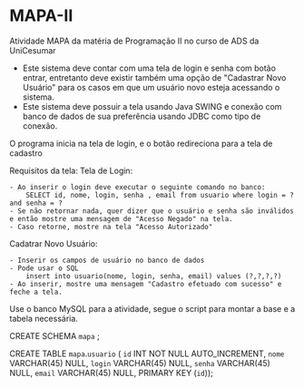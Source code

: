# MAPA-II
 Atividade MAPA da matéria de Programação II no curso de ADS da UniCesumar
 
* Este sistema deve contar com uma tela de login e senha com botão entrar, entretanto deve existir também uma opção de "Cadastrar Novo Usuário" para os casos em que um usuário novo esteja acessando o sistema.
* Este sistema deve possuir a tela usando Java SWING e conexão com banco de dados de sua preferência usando JDBC como tipo de conexão.

O programa inicia na tela de login, e o botão redireciona para a tela de cadastro

Requisitos da tela:
Tela de Login: 

    - Ao inserir o login deve executar o seguinte comando no banco:
        SELECT id, nome, login, senha , email from usuario where login = ? and senha = ?
    - Se não retornar nada, quer dizer que o usuário e senha são inválidos e então mostre uma mensagem de "Acesso Negado" na tela.
    - Caso retorne, mostre na tela "Acesso Autorizado"
    
Cadatrar Novo Usuário:

    - Inserir os campos de usuário no banco de dados
    - Pode usar o SQL 
        insert into usuario(nome, login, senha, email) values (?,?,?,?)
    - Ao inserir, mostre uma mensagem "Cadastro efetuado com sucesso" e feche a tela.
    
Use o banco MySQL para a atividade, segue o script para montar a base e a tabela necessária.

CREATE SCHEMA `mapa` ;

CREATE TABLE `mapa`.`usuario` (
  `id` INT NOT NULL AUTO_INCREMENT,
  `nome` VARCHAR(45) NULL,
  `login` VARCHAR(45) NULL,
  `senha` VARCHAR(45) NULL,
  `email` VARCHAR(45) NULL,
  PRIMARY KEY (`id`));
